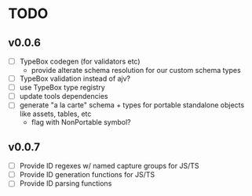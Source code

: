 # TODO

## v0.0.6
- [ ] TypeBox codegen (for validators etc)
  - provide alterate schema resolution for our custom schema types
- [ ] TypeBox validation instead of ajv?
- [ ] use TypeBox type registry
- [ ] update tools dependencies
- [ ] generate "a la carte" schema + types for portable standalone objects like assets, tables, etc
  - flag with NonPortable symbol?

## v0.0.7
- [ ] Provide ID regexes w/ named capture groups for JS/TS
- [ ] Provide ID generation functions for JS/TS
- [ ] Provide ID parsing functions